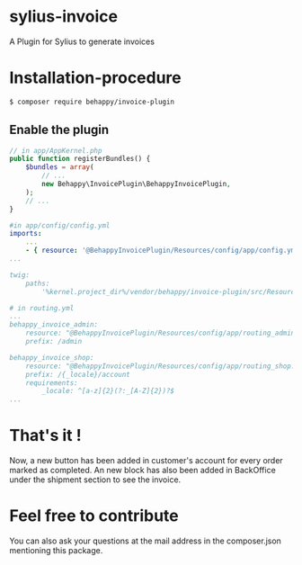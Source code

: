 # sylius-invoice
A Plugin for Sylius to generate invoices

# Installation-procedure
```bash
$ composer require behappy/invoice-plugin
```

## Enable the plugin

```php
// in app/AppKernel.php
public function registerBundles() {
	$bundles = array(
		// ...
		new Behappy\InvoicePlugin\BehappyInvoicePlugin,
	);
	// ...
}
```

```yml
#in app/config/config.yml
imports:
    ...
    - { resource: '@BehappyInvoicePlugin/Resources/config/app/config.yml' }
...

twig:
    paths:
        '%kernel.project_dir%/vendor/behappy/invoice-plugin/src/Resources/views': BehappyInvoice
```

```yml
# in routing.yml
...
behappy_invoice_admin:
    resource: "@BehappyInvoicePlugin/Resources/config/app/routing_admin.yml"
    prefix: /admin

behappy_invoice_shop:
    resource: "@BehappyInvoicePlugin/Resources/config/app/routing_shop.yml"
    prefix: /{_locale}/account
    requirements:
        _locale: ^[a-z]{2}(?:_[A-Z]{2})?$
...
```


# That's it !
Now, a new button has been added in customer's account for every order marked as completed.
An new block has also been added in BackOffice under the shipment section to see the invoice.

# Feel free to contribute
You can also ask your questions at the mail address in the composer.json mentioning this package.
